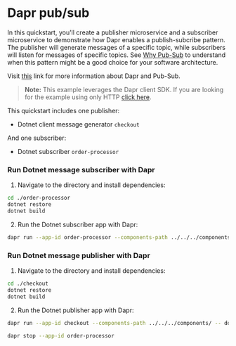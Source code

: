 # Dapr pub/sub

In this quickstart, you'll create a publisher microservice and a subscriber microservice to demonstrate how Dapr enables a publish-subcribe pattern. The publisher will generate messages of a specific topic, while subscribers will listen for messages of specific topics. See [Why Pub-Sub](#why-pub-sub) to understand when this pattern might be a good choice for your software architecture.

Visit [this](https://docs.dapr.io/developing-applications/building-blocks/pubsub/) link for more information about Dapr and Pub-Sub.

> **Note:** This example leverages the Dapr client SDK.  If you are looking for the example using only HTTP [click here](../http).

This quickstart includes one publisher:

- Dotnet client message generator `checkout` 

And one subscriber: 
 
- Dotnet subscriber `order-processor`

### Run Dotnet message subscriber with Dapr

1. Navigate to the directory and install dependencies: 

<!-- STEP
name: Install Dotnet dependencies
-->

```bash
cd ./order-processor
dotnet restore
dotnet build
```
<!-- END_STEP -->
2. Run the Dotnet subscriber app with Dapr: 

<!-- STEP
name: Run Dotnet subscriber
expected_stdout_lines:
  - "You're up and running! Both Dapr and your app logs will appear here."
  - '== APP == Subscriber received : Order { OrderId = 2 }'
  - "Exited Dapr successfully"
  - "Exited App successfully"
expected_stderr_lines:
working_dir: ./order-processor
output_match_mode: substring
background: true
sleep: 10
-->


```bash
dapr run --app-id order-processor --components-path ../../../components/ --app-port 7001 -- dotnet run --project .
```

<!-- END_STEP -->
### Run Dotnet message publisher with Dapr

1. Navigate to the directory and install dependencies: 

<!-- STEP
name: Install Dotnet dependencies
-->

```bash
cd ./checkout
dotnet restore
dotnet build
```
<!-- END_STEP -->
2. Run the Dotnet publisher app with Dapr: 

<!-- STEP
name: Run Dotnet publisher
expected_stdout_lines:
  - "You're up and running! Both Dapr and your app logs will appear here."
  - '== APP == Published data: Order { OrderId = 1 }'
  - '== APP == Published data: Order { OrderId = 2 }'
  - "Exited App successfully"
  - "Exited Dapr successfully"
expected_stderr_lines:
working_dir: ./checkout
output_match_mode: substring
background: true
sleep: 10
-->
    
```bash
dapr run --app-id checkout --components-path ../../../components/ -- dotnet run --project .
```

<!-- END_STEP -->

```bash
dapr stop --app-id order-processor
```

